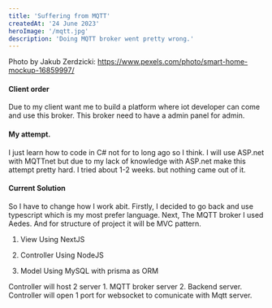 ```yaml
---
title: 'Suffering from MQTT'
createdAt: '24 June 2023'
heroImage: '/mqtt.jpg'
description: 'Doing MQTT broker went pretty wrong.'
---
```


Photo by Jakub Zerdzicki: https://www.pexels.com/photo/smart-home-mockup-16859997/

#### Client order

Due to my client want me to build a platform where iot developer can come and use
this broker. This broker need to have a admin panel for admin.

#### My attempt.

I just learn how to code in C# not for to long ago so I think. I will use ASP.net with MQTTnet
but due to my lack of knowledge with ASP.net make this attempt pretty hard. I tried about 1-2 weeks.
but nothing came out of it.

#### Current Solution

So I have to change how I work abit. Firstly, I decided to go back and use typescript which is my most prefer language.
Next, The MQTT broker I used Aedes. And for structure of project it will be MVC pattern.

1. View
   Using NextJS

2. Controller
   Using NodeJS

3. Model
   Using MySQL with prisma as ORM

Controller will host 2 server 1. MQTT broker server 2. Backend server.
Controller will open 1 port for websocket to comunicate with Mqtt server.
